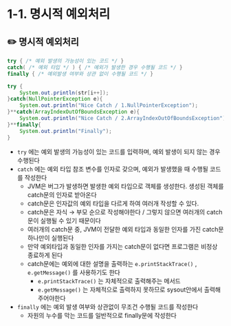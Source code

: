 # 1-1. 명시적 예외처리

## ✏️  명시적 예외처리

```java
try { /* 예외 발생의 가능성이 있는 코드 */ }
catch( /* 예외 타입 */ ) { /* 예외가 발생한 경우 수행될 코드 */ }
finally { /* 예외발생 여부와 상관 없이 수행될 코드 */ }
```

```java
try {
	System.out.println(str[i++]);
}catch(NullPointerException e){
	System.out.println("Nice Catch / 1.NullPointerException");
}**catch(ArrayIndexOutOfBoundsException e){
	System.out.println("Nice Catch / 2.ArrayIndexOutOfBoundsException");
}**finally{
	System.out.println("Finally");
}
```

- `try` 에는 예외 발생의 가능성이 있는 코드를 입력하며, 예외 발생이 되지 않는 경우 수행된다
- `catch` 에는 예외 타입 참조 변수를 인자로 갖으며, 예외가 발생했을 때 수행될 코드를 작성한다
    - JVM은 버그가 발생하면 발생한 예외 타입으로 객체를 생성한다. 생성된 객체를  catch문의 인자로 받아온다
    - catch문은 인자값의 예외 타입을 다르게 하여 여러개 작성할 수 있다.
    - catch문은 자식 → 부모 순으로 작성해야한다 / 그렇지 않으면 여러개의 catch문이 실행될 수 있기 때문이다
    - 여러개의 catch문 중, JVM이 전달한 예외 타입과 동일한 인자를 가진 catch문 하나만이 실행된다
    - 만약 예외타입과 동일한 인자를 가지는 catch문이 없다면 프로그램은 비정상 종료하게 된다
    - catch문에는 예외에 대한 설명을 출력하는 `e.printStackTrace()` , `e.getMessage()` 를 사용하기도 한다
        - `e.printStackTrace()` 는 자체적으로 출력해주는 메서드
        - `e.getMessage()` 는 자체적으로 출력하지 못하므로 sysout안에서 출력해주어야한다
- `finally` 에는 예외 발생 여부와 상관없이 무조건 수행될 코드를 작성한다
    - 자원의 누수를 막는 코드를 일반적으로 finally문에 작성한다